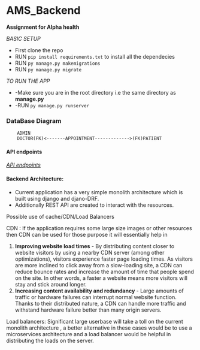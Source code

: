 
# AMS_Backend
**Assignment for Alpha health**

*BASIC SETUP* 

 - First clone the repo
 - RUN `pip install requirements.txt` to install all the dependecies
 - RUN `py manage.py makemigrations`
 - RUN `py manage.py migrate`

*TO RUN THE APP*

 - -Make sure you are in the root directory i.e the same directory as **manage.py**
 - -RUN `py manage.py runserver`

### DataBase Diagram

		ADMIN
		DOCTOR(FK)<-------APPOINTMENT------------->(FK)PATIENT
		

#### API endpoints

*<a href = "https://github.com/Nazi-pikachu/AMS_Backend/blob/37693601f4120f3b957b0b4e194e4f68a3311373/AMS.pdf">API endpoints</a>*

#### Backend Architecture:
 - Current application has a very simple  monolith architecture which is
   built using django and djano-DRF.
 - Additionally REST API are created    to interact with the resources.

Possible use of cache/CDN/Load Balancers

CDN : If the application requires some large size images or other resources then CDN can be used for those purpose it will essentially help in

1.  **Improving website load times**  - By distributing content closer to website visitors by using a nearby CDN server (among other optimizations), visitors experience faster page loading times. As visitors are more inclined to click away from a slow-loading site, a CDN can reduce bounce rates and increase the amount of time that people spend on the site. In other words, a faster a website means more visitors will stay and stick around longer.
2.  **Increasing content availability and redundancy**  - Large amounts of traffic or hardware failures can interrupt normal website function. Thanks to their distributed nature, a CDN can handle more traffic and withstand hardware failure better than many origin servers.

Load balancers: 
Significant large userbase will take a toll on the current monolith architecture , a better alternative in these cases would be to use a microservices architecture and a load balancer would be helpful in distributing the loads on the server.

